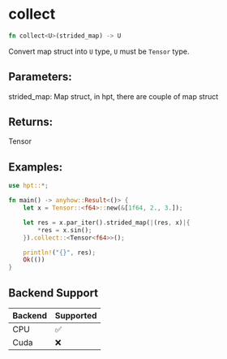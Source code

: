 # collect
```rust
fn collect<U>(strided_map) -> U
```

Convert map struct into `U` type, `U` must be `Tensor` type.

## Parameters:

strided_map: Map struct, in hpt, there are couple of map struct

## Returns:

Tensor

## Examples:
```rust
use hpt::*;

fn main() -> anyhow::Result<()> {
    let x = Tensor::<f64>::new(&[1f64, 2., 3.]);

    let res = x.par_iter().strided_map(|(res, x)|{
        *res = x.sin();
    }).collect::<Tensor<f64>>();

    println!("{}", res);
    Ok(())
}
```
## Backend Support
| Backend | Supported |
|---------|-----------|
| CPU     | ✅         |
| Cuda    | ❌        |
